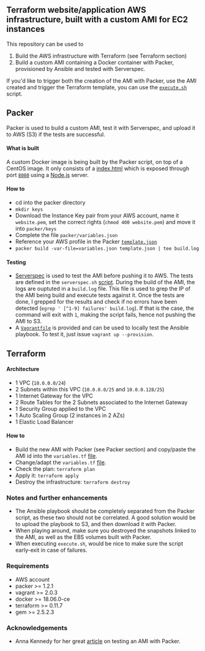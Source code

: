 ## Terraform website/application AWS infrastructure, built with a custom AMI for EC2 instances
This repository can be used to
  1. Build the AWS infrastructure with Terraform (see Terraform section)
  2. Build a custom AMI containing a Docker container with Packer, provisioned by Ansible and tested with Serverspec.

If you'd like to trigger both the creation of the AMI with Packer, use the AMI created and trigger the Terraform template, you can use the [`execute.sh`](https://github.com/Mornor/terraform-website/blob/master/execute.sh) script.

## Packer
Packer is used to build a custom AMI, test it with Serverspec, and upload it to AWS (S3) if the tests are successful.

#### What is built
A custom Docker image is being built by the Packer script, on top of a CentOS image. It only consists of a [index.html](https://github.com/Mornor/terraform-website/blob/master/packer/ansible_roles/roles/website/files/public/index.html) which is exposed through port [`8080`](https://github.com/Mornor/terraform-website/blob/master/packer/ansible_roles/roles/website/files/Dockerfile) using a [Node.js](https://github.com/Mornor/terraform-website/blob/master/packer/ansible_roles/roles/website/files/server.js) server.

#### How to
  - cd into the packer directory
  - `mkdir keys`
  - Download the Instance Key pair from your AWS account, name it `website.pem`, set the correct rights (`chmod 400 website.pem`) and move it into `packer/keys`
  - Complete the file `packer/variables.json`
  - Reference your AWS profile in the Packer [`template.json`](https://github.com/Mornor/terraform-website/blob/master/packer/template.json#L16)
  - `packer build -var-file=variables.json template.json | tee build.log`

#### Testing
  - [Serverspec](https://serverspec.org/) is used to test the AMI before pushing it to AWS. The tests are defined in the `serverspec.sh` [script](https://github.com/Mornor/terraform-website/blob/master/packer/scripts/serverspec.sh). During the build of the AMI, the logs are ouptuted in a `build.log` file. This file is used to grep the IP of the AMI being build and execute tests against it. Once the tests are done, I grepped for the results and check if no errors have been detected (`egrep ' [^1-9] failures' build.log`). If that is the case, the command will exit with `1`, making the script fails, hence not pushing the AMI to S3. <br/>
  - A [`Vagrantfile`](https://github.com/Mornor/terraform-website/blob/master/packer/ansible_roles/Vagrantfile) is provided and can be used to locally test the Ansible playbook. To test it, just issue `vagrant up --provision`.

## Terraform
#### Architecture
  - 1 VPC (`10.0.0.0/24`)
  - 2 Subnets within this VPC (`10.0.0.0/25` and `10.0.0.128/25`)
  - 1 Internet Gateway for the VPC
  - 2 Route Tables for the 2 Subnets associated to the Internet Gateway
  - 1 Security Group applied to the VPC
  - 1 Auto Scaling Group (2 instances in 2 AZs)
  - 1 Elastic Load Balancer

#### How to
- Build the new AMI with Packer (see Packer section) and copy/paste the AMI id into the `variables.tf` [file](https://github.com/Mornor/terraform-website/blob/master/terraform/variables.tf).
- Change/adapt the `variables.tf` [file](https://github.com/Mornor/terraform-website/blob/master/terraform/variables.tf).
- Check the plan: `terraform plan`
- Apply it: `terraform apply`
- Destroy the infrastructure: `terraform destroy`

### Notes and further enhancements
  - The Ansible playbook should be completely separated from the Packer script, as these two should not be correlated. A good solution would be to upload the playbook to S3, and then download it with Packer.
  - When playing around, make sure you destroyed the snapshots linked to the AMI, as well as the EBS volumes built with Packer.
  - When executing `execute.sh`, would be nice to make sure the script early-exit in case of failures.

### Requirements
  - AWS account
  - packer >= 1.2.1
  - vagrant >= 2.0.3
  - docker >= 18.06.0-ce
  - terraform >= 0.11.7
  - gem >= 2.5.2.3

### Acknowledgements
  - Anna Kennedy for her great [article](http://annaken.github.io/testing-packer-builds-with-serverspec) on testing an AMI with Packer.
